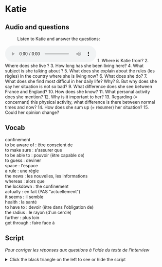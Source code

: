 # Katie

## Audio and questions

<figure>
  <figcaption>Listen to Katie and answer the questions:</figcaption></figure>
  <audio
        controls
        src="https://adecang.github.io/eng/audio-lingua/katie.mp3">
            Your browser does not support the
            <code>audio</code> element.
    </audio></figure>
1. Where is Katie from?
2. Where does she live ?
3. How long has she been living here?
4. What subject is she talking about ?
5. What does she explain about the rules (les règles) in the country where she is living now?
6. What does she do?
7. What does she find most difficul in her daily life? Why?
8. But why does she say her situation is not so bad?
9. What difference does she see between France and England?
10. How does she know?
11. What personal activity does she mention?
12. Why is it important to her?
13. Regarding (= concernant) this physical activity, what difference is there between normal times and now?
14. How does she sum up (= résumer) her situation?
15. Could her opinion change?

## Vocab

confinement  
to be aware of : être conscient de  
to make sure : s'assurer que  
to be able to : pouvoir (être capable de)  
to guess : deviner  
space : l'espace  
a rule : une règle  
the news : les nouvelles, les informations  
whereas : alors que  
the lockdown : the confinement  
actually : en fait (PAS "actuellement")   
it seems : il semble  
health : la santé  
to have to : devoir (être dans l'obligation de)  
the radius : le rayon (d'un cercle)  
further : plus loin  
get through : faire face à 

## Script

*Pour corriger les réponses aux questions à l'aide du texte de l'interview*

<details>
<Summary>Click the black triangle on the left to see or hide the script</summary>
	<br/>Hi, my names's Katie, and I'm originally from Leeds, in Yorkshire, and I've been living in France now for nearly six years.
	<br/>So, the confinement, yes, it's different. Here in France obviously we need to have a piece of paper or we can now download it on our phones to have a reason to go out and so I think it does make you think about, do you really need to get that thing, do you really have to go out, and I think people are much more aware of being in close proximity to other people.
	<br/>(0:50) I think what I find most difficult is - I'm also a teacher so working and also making sure my own children are able to do their schoolwork - I feel quite sorry for them actually that they can't see their friends and they can't do their usual things that they would normally do, their activities and sports etc, but they're doing ok.
	<br/>(1:15)I guess for us confinement's not too bad in the sense that we have a nice big garden, we have lots of space so I don't feel as claustrophobic maybe as - I can imagine if you lived in a very small apartment and you'd got no outer space, it must feel even worse
	</br>(1:40) In contrast to my family back in England I think France is maybe a little bit stricter with the rules. I do see and watch the news in the UK and I see things from friends and family on social media and I - they are on lockdown but I don't feel like -it doesn't seem as strict actually as here in France and I still see people who keep going running for miles and miles whereas here in France you're only supposed to go within a one kilometer radius. I don't know if that means that we're taking it more seriously here or if there really is a difference but that's how it seems.
	<br/>(2:30) On another note, I do go running every few days, I feel it's important really to -for my mental health and just to have maybe half an hour on my own, just to get out. It's a bit different now because I'm having  to obviously run around town because we live in town. Normally I would like to go off to the woods or run much further. But I feel I do need it to - sometimes it justs help me get through the day or to feel like I'm being active and I'm not just sitting around in front of Netflix.
	<br/>(3:17) But this is four weeks into the lockdown and it's ok so far. It's the school holidays now so we might feel more relaxed for a few weeks but maybe if you ask me again in another four weeks I might be telling you a different story.
	<br/>(3:38)
</details>
